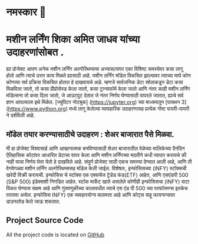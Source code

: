 # नमस्कार  👋

# मशीन लर्निंग शिका अमित जाधव यांच्या उदाहरणांसोबत .

 ह्या प्रोजेक्ट आपण अनेक मशीन लर्निंग अल्गोरिथम्सचा अभ्यास/वापर एका विशिष्ट समस्येवर कसा लागू होतो आणि त्याचे उत्तर काय मिळते ह्यासाठी आहे.
 मशीन लर्निंग मॉडेल विकसित झाल्यावर त्याच्या माघे  कोण कोणत्या सर्व प्रक्रिया विकसित होतात हे दाखवायचे आहे. म्हणजे सार्वजनिक डेटा स्रोताकडून डेटा कसा मिळविला जातो, तो कसा प्रीप्रोसेस्ड केला जातो, कसा ट्रान्सफॉर्म केला जातो आणि नंतर काही मशीन लर्निंग मॉडेल्सना तो कसा दिला जातो,  जे आउटपुट देतात जे नंतर निर्णय घेण्यासाठी वापरले जातात, ह्याचे सर्व ज्ञान आपल्याला इथे मिळेल. [ज्युपिटर नोटबुक] (https://jupyter.org) च्या माध्यमातून [पायथन 3] (https://www.python.org) मध्ये लागू केलेल्या व्यावहारिक उदाहरणासह प्रत्येक गोष्ट पायरी-पायरी ने दर्शविली आहे.


## मॉडेल तयार करण्यासाठीचे उदाहरण : शेअर बाजारात पैसे मिळवा.

मी हा प्रोजेक्ट  विश्वासार्ह आणि आव्हानात्मक बनविण्यासाठी  शेअर बाजारातील वेळेच्या मालिकेच्या दैनंदिन ऐतिहासिक कोटांवर आधारित डेटाचा वापर केला  आणि मशीन लर्निंगच्या मदतीने कधी व्यापार करायचे की नाही याचा निर्णय घेता येतो हे दाखविले आहे. संपूर्ण प्रोजेक्ट साठी एकच समस्या देण्यात आली आहे, आणि ती वेगवेगळ्या मशीन लर्निंग अल्गोरिथम्ससह  मॉडेल केली जाईल. विशेषतः, इन्फोसिसच्या (INFY) स्टॉक्सची खरेदी विक्री करायची. इन्फोसिस चे स्टॉक्स एक एक्सचेंज ट्रेडेड फंड(ETF) आहेत, आणि एसएंडपी 500 (S&P 500) इंडेक्सशी निगडित आहेत. स्टॉक मार्केट खाते असलेले कोणीही इन्फोसिसचा (INFY) वाटा विकत घेण्यास सक्षम आहे आणि गुंतवणूकीच्या कालावधीत त्याचे एस एंड पी 500 च्या परफॉरमन्स इतकेच परतावा असेल. इन्फोसिस INFY) एक व्यवहारयोग्य मालमत्ता आहे आणि कोट्स याहू फायनान्सवर डाउनलोड केले जाऊ शकतात.

## Project Source Code

All the project code is located on [GitHub](https://github.com/amit2014/ml_algo_tour)
